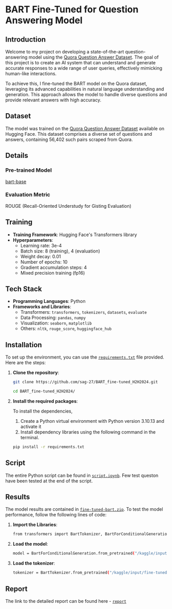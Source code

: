 # BART Fine-Tuned for Question Answering Model

## Introduction

Welcome to my project on developing a state-of-the-art question-answering model using the [Quora Question Answer Dataset](https://huggingface.co/datasets/toughdata/quora-question-answer-dataset). The goal of this project is to create an AI system that can understand and generate accurate responses to a wide range of user queries, effectively mimicking human-like interactions.

To achieve this, I fine-tuned the BART model on the Quora dataset, leveraging its advanced capabilities in natural language understanding and generation. This approach allows the model to handle diverse questions and provide relevant answers with high accuracy.

## Dataset

The model was trained on the [Quora Question Answer Dataset](https://huggingface.co/datasets/toughdata/quora-question-answer-dataset) available on Hugging Face. This dataset comprises a diverse set of questions and answers, containing  56,402 such pairs scraped from Quora.

## Details

### Pre-trained Model
[bart-base](https://huggingface.co/facebook/bart-base)


### Evaluation Metric
ROUGE (Recall-Oriented Understudy for Gisting Evaluation)

## Training
- **Training Framework**: Hugging Face's Transformers library
- **Hyperparameters**:
  - Learning rate: 3e-4
  - Batch size: 8 (training), 4 (evaluation)
  - Weight decay: 0.01
  - Number of epochs: 10
  - Gradient accumulation steps: 4
  - Mixed precision training (fp16)

## Tech Stack
- **Programming Languages**: Python
- **Frameworks and Libraries**:
  - Transformers: `transformers`, `tokenizers`, `datasets`, `evaluate`
  - Data Processing: `pandas`, `numpy`
  - Visualization: `seaborn`, `matplotlib`
  - Others: `nltk`, `rouge_score`, `huggingface_hub`


## Installation
To set up the environment, you can use the [`requirements.txt`](https://github.com/sag-27/BART_fine-tuned_H2H2024/blob/main/requirements.txt) file provided. Here are the steps:

1. **Clone the repository**:
    ```sh
    git clone https://github.com/sag-27/BART_fine-tuned_H2H2024.git
    ```
    ```sh
    cd BART_fine-tuned_H2H2024/
    ```

3. **Install the required packages**:
   
     To install the dependencies,

    1. Create a Python virtual environment with Python version 3.10.13 and activate it
    2. Install dependency libraries using the following command in the terminal.
    ```sh
    pip install -r requirements.txt
    ```


## Script

The entire Python script can be found in [`script.ipynb`](https://github.com/sag-27/BART_fine-tuned_H2H2024/blob/main/script.ipynb). 
Few test queston have been tested at the end of the script.

## Results

The model results are contained in [`fine-tuned-bart.zip`](https://github.com/sag-27/BART_fine-tuned_H2H2024/blob/main/fine-tuned-bart.zip).
To test the model performance, follow the following lines of code:

1. **Import the Libraries**:
    ```sh
    from transformers import BartTokenizer, BartForConditionalGeneration
    ```

2. **Load the model**:
   
    ```sh
    model = BartForConditionalGeneration.from_pretrained("/kaggle/input/fine-tuned-bart")
    ```
    
3. **Load the tokenizer**:
   
    ```sh
    tokenizer = BartTokenizer.from_pretrained("/kaggle/input/fine-tuned-bart")
    ```
    
## Report

The link to the detailed report can be found here - [`report`](https://github.com/sag-27/BART_fine-tuned_H2H2024/blob/main/Report.pdf)
